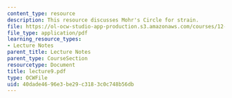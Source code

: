 ```yaml
---
content_type: resource
description: This resource discusses Mohr's Circle for strain.
file: https://ol-ocw-studio-app-production.s3.amazonaws.com/courses/12-520-geodynamics-fall-2006/40dade4696e3be29c3183c0c748b56db_lecture9.pdf
file_type: application/pdf
learning_resource_types:
- Lecture Notes
parent_title: Lecture Notes
parent_type: CourseSection
resourcetype: Document
title: lecture9.pdf
type: OCWFile
uid: 40dade46-96e3-be29-c318-3c0c748b56db
---
```

